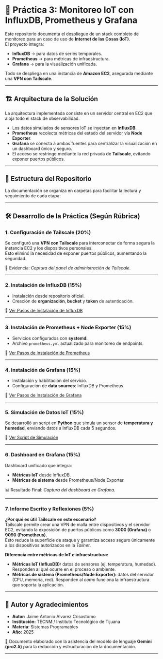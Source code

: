 # 📡 Práctica 3: Monitoreo IoT con InfluxDB, Prometheus y Grafana  

Este repositorio documenta el despliegue de un stack completo de monitoreo para un caso de uso de **Internet de las Cosas (IoT)**.  
El proyecto integra:  

- **InfluxDB** → para datos de series temporales.  
- **Prometheus** → para métricas de infraestructura.  
- **Grafana** → para la visualización unificada.  

Todo se despliega en una instancia de **Amazon EC2**, asegurada mediante una **VPN con Tailscale**.  

---

## 🏗️ Arquitectura de la Solución  

La arquitectura implementada consiste en un servidor central en EC2 que aloja todo el stack de observabilidad.  

- Los datos simulados de sensores IoT se inyectan en **InfluxDB**.  
- **Prometheus** recolecta métricas del estado del servidor vía **Node Exporter**.  
- **Grafana** se conecta a ambas fuentes para centralizar la visualización en un dashboard único y seguro.  
- El acceso se restringe mediante la red privada de **Tailscale**, evitando exponer puertos públicos.  

---

## 📂 Estructura del Repositorio  

La documentación se organiza en carpetas para facilitar la lectura y seguimiento de cada etapa:  

---

## 🛠️ Desarrollo de la Práctica (Según Rúbrica)  

### 1. Configuración de Tailscale (20%)  
Se configuró una **VPN con Tailscale** para interconectar de forma segura la instancia EC2 y los dispositivos personales.  
Esto eliminó la necesidad de exponer puertos públicos, aumentando la seguridad.  

📎 Evidencia: *Captura del panel de administración de Tailscale*.  

---

### 2. Instalación de InfluxDB (15%)  
- Instalación desde repositorio oficial.  
- Creación de **organización**, **bucket** y **token** de autenticación.  

📄 [Ver Pasos de Instalación de InfluxDB](./InfluxDB/README.md)  

---

### 3. Instalación de Prometheus + Node Exporter (15%)  
- Servicios configurados con **systemd**.  
- Archivo `prometheus.yml` actualizado para monitoreo de endpoints.  

📄 [Ver Pasos de Instalación de Prometheus](./Prometheus/README.md)  

---

### 4. Instalación de Grafana (15%)  
- Instalación y habilitación del servicio.  
- Configuración de **data sources**: InfluxDB y Prometheus.  

📄 [Ver Pasos de Instalación de Grafana](./Grafana/README.md)  

---

### 5. Simulación de Datos IoT (15%)  
Se desarrolló un script en **Python** que simula un sensor de **temperatura y humedad**, enviando datos a InfluxDB cada 5 segundos.  

🐍 [Ver Script de Simulación](./simulador/simulador.py)  

---

### 6. Dashboard en Grafana (15%)  
Dashboard unificado que integra:  

- **Métricas IoT** desde InfluxDB.  
- **Métricas de sistema** desde Prometheus/Node Exporter.  

📊 Resultado Final: *Captura del dashboard en Grafana*.  

---

### 7. Informe Escrito y Reflexiones (5%)  

**¿Por qué es útil Tailscale en este escenario?**  
Tailscale permite crear una VPN de malla entre dispositivos y el servidor EC2, evitando la exposición de puertos públicos como **3000 (Grafana)** o **9090 (Prometheus)**.  
Esto reduce la superficie de ataque y garantiza acceso seguro únicamente a los dispositivos autorizados en la *Tailnet*.  

**Diferencia entre métricas de IoT e infraestructura:**  

- **Métricas IoT (InfluxDB):** datos de sensores (ej. temperatura, humedad). Responden al *qué* ocurre en el proceso o ambiente.  
- **Métricas de sistema (Prometheus/Node Exporter):** datos del servidor (CPU, memoria, red). Responden al *cómo* funciona la infraestructura que soporta la aplicación.  

---

## 👤 Autor y Agradecimientos  

- **Autor:** Jaime Antonio Alvarez Crisostomo  
- **Institución:** TECNM / Instituto Tecnológico de Tijuana  
- **Materia:** Sistemas Programables  
- **Año:** 2025  

📝 Documento elaborado con la asistencia del modelo de lenguaje **Gemini (pro2.5)** para la redacción y estructuración de la documentación.  

---
